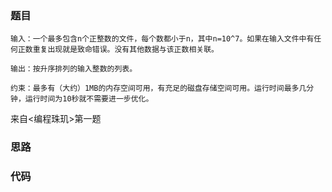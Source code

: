 ### 题目
```
输入：一个最多包含n个正整数的文件，每个数都小于n，其中n=10^7。如果在输入文件中有任何正数重复出现就是致命错误。没有其他数据与该正数相关联。

输出：按升序排列的输入整数的列表。

约束：最多有（大约）1MB的内存空间可用，有充足的磁盘存储空间可用。运行时间最多几分钟，运行时间为10秒就不需要进一步优化。
```
来自<编程珠玑>第一题

### 思路

### 代码
